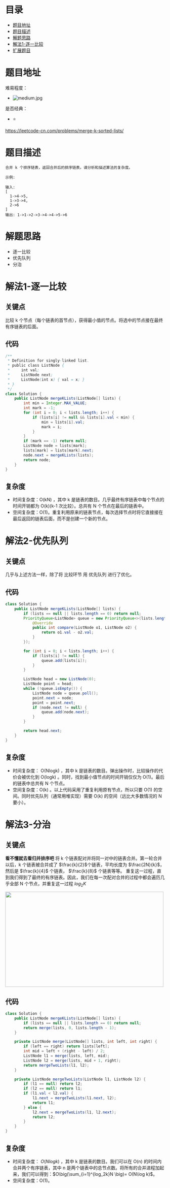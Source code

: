 # 目录
* [题目地址](#题目地址)
* [题目描述](#题目描述)
* [解题思路](#解题思路)
* [解法1-逐一比较](#解法1-逐一比较)
* [扩展题目](#扩展题目)



# 题目地址
难易程度：
- ![medium.jpg](../.images/medium.jpg)

是否经典：
- ⭐️


https://leetcode-cn.com/problems/merge-k-sorted-lists/


# 题目描述
```
合并 k 个排序链表，返回合并后的排序链表。请分析和描述算法的复杂度。

示例:

输入:
[
  1->4->5,
  1->3->4,
  2->6
]
输出: 1->1->2->3->4->4->5->6
```


# 解题思路
- 逐一比较
- 优先队列
- 分治




# 解法1-逐一比较
## 关键点
比较 k 个节点（每个链表的首节点），获得最小值的节点。将选中的节点接在最终有序链表的后面。

## 代码
```Java
/**
 * Definition for singly-linked list.
 * public class ListNode {
 *     int val;
 *     ListNode next;
 *     ListNode(int x) { val = x; }
 * }
 */
class Solution {
    public ListNode mergeKLists(ListNode[] lists) {
        int min = Integer.MAX_VALUE;
        int mark = -1;
        for (int i = 0; i < lists.length; i++) {
            if (lists[i] != null && lists[i].val < min) {
                min = lists[i].val;
                mark = i;
            }
        }
        if (mark == -1) return null;
        ListNode node = lists[mark];
        lists[mark] = lists[mark].next;
        node.next = mergeKLists(lists);
        return node;
    }
}
```


## 复杂度
- 时间复杂度：O(kN) ，其中 k 是链表的数目。几乎最终有序链表中每个节点的时间开销都为 O(k)(k-1 次比较）。总共有 N 个节点在最后的链表中。
- 空间复杂度：O(1)。重复利用原来的链表节点，每次选择节点时将它直接接在最后返回的链表后面，而不是创建一个新的节点。



# 解法2-优先队列
## 关键点
几乎与上述方法一样，除了将 比较环节 用 优先队列 进行了优化。

## 代码
```Java
class Solution {
    public ListNode mergeKLists(ListNode[] lists) {
        if (lists == null || lists.length == 0) return null;
        PriorityQueue<ListNode> queue = new PriorityQueue<>(lists.length, new Comparator<ListNode>() {
            @Override
            public int compare(ListNode o1, ListNode o2) {
                return o1.val - o2.val;
            }
        });

        for (int i = 0; i < lists.length; i++) {
            if (lists[i] != null) {
                queue.add(lists[i]);
            }
        }

        ListNode head = new ListNode(0);
        ListNode point = head;
        while (!queue.isEmpty()) {
            ListNode node = queue.poll();
            point.next = node;
            point = point.next;
            if (node.next != null) {
                queue.add(node.next);
            }
        }

        return head.next;
    }
}
```


## 复杂度
- 时间复杂度： O(Nlogk) ，其中 k 是链表的数目。弹出操作时，比较操作的代价会被优化到 O(logk) 。同时，找到最小值节点的时间开销仅仅为 O(1)。最后的链表中总共有 N 个节点。
- 空间复杂度：O(k) 。以上代码采用了重复利用原有节点，所以只要 O(1) 的空间。同时优先队列（通常用堆实现）需要 O(k) 的空间（远比大多数情况的 N要小）。


# 解法3-分治
## 关键点
**看不懂就去看归并排序吧**
将 k 个链表配对并将同一对中的链表合并。第一轮合并以后，k 个链表被合并成了 $\frac{k}{2}$个链表，平均长度为 $\frac{2N}{k}$，然后是 $\frac{k}{4}$ 个链表， $\frac{k}{8}$ 个链表等等。
重复这一过程，直到我们得到了最终的有序链表。因此，我们在每一次配对合并的过程中都会遍历几乎全部 N 个节点，并重复这一过程 $log_2K$

<img src="../.images/2020/Jietu20200327-002733.jpg" width="500" height="300">

## 代码
```Java
class Solution {
    public ListNode mergeKLists(ListNode[] lists) {
        if (lists == null || lists.length == 0) return null;
        return merge(lists, 0, lists.length - 1);
    }

    private ListNode merge(ListNode[] lists, int left, int right) {
        if (left == right) return lists[left];
        int mid = left + (right - left) / 2;
        ListNode l1 = merge(lists, left, mid);
        ListNode l2 = merge(lists, mid + 1, right);
        return mergeTwoLists(l1, l2);
    }

    private ListNode mergeTwoLists(ListNode l1, ListNode l2) {
        if (l1 == null) return l2;
        if (l2 == null) return l1;
        if (l1.val < l2.val) {
            l1.next = mergeTwoLists(l1.next, l2);
            return l1;
        } else {
            l2.next = mergeTwoLists(l1, l2.next);
            return l2;
        }
    }
}
```


## 复杂度
- 时间复杂度： $O(Nlogk)$ ，其中 k 是链表的数目。我们可以在 O(n) 的时间内合并两个有序链表，其中 n 是两个链表中的总节点数。将所有的合并进程加起来，我们可以得到：$O\big(\sum_{i=1}^{log_2k}N \big)= O(N\log k)$。
- 空间复杂度：O(1)。